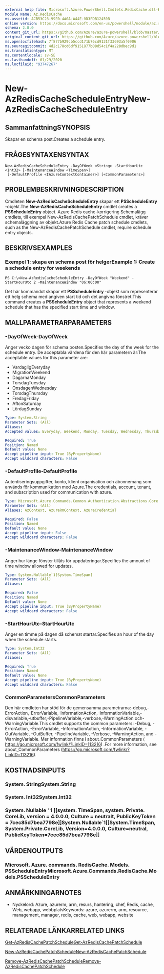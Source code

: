 ```yaml
---
external help file: Microsoft.Azure.PowerShell.Cmdlets.RedisCache.dll-Help.xml
Module Name: Az.RedisCache
ms.assetid: ACB53C23-99E0-4A0A-A44E-0D3FDB12450B
online version: https://docs.microsoft.com/en-us/powershell/module/az.rediscache/new-azrediscachescheduleentry
schema: 2.0.0
content_git_url: https://github.com/Azure/azure-powershell/blob/master/src/RedisCache/RedisCache/help/New-AzRedisCacheScheduleEntry.md
original_content_git_url: https://github.com/Azure/azure-powershell/blob/master/src/RedisCache/RedisCache/help/New-AzRedisCacheScheduleEntry.md
ms.openlocfilehash: 7f877b929cb5ccd171b76cd9131f33693a5f0906
ms.sourcegitcommit: 4d2c178cd6df9151877b08d54c1f4a228dbec9d1
ms.translationtype: MT
ms.contentlocale: sv-SE
ms.lasthandoff: 01/29/2020
ms.locfileid: "93747267"
---
```

# <span data-ttu-id="4fe8c-101">New-AzRedisCacheScheduleEntry</span><span class="sxs-lookup"><span data-stu-id="4fe8c-101">New-AzRedisCacheScheduleEntry</span></span>

## <span data-ttu-id="4fe8c-102">Sammanfattning</span><span class="sxs-lookup"><span data-stu-id="4fe8c-102">SYNOPSIS</span></span>
<span data-ttu-id="4fe8c-103">Skapar en schema post.</span><span class="sxs-lookup"><span data-stu-id="4fe8c-103">Creates a schedule entry.</span></span>

## <span data-ttu-id="4fe8c-104">FRÅGESYNTAXEN</span><span class="sxs-lookup"><span data-stu-id="4fe8c-104">SYNTAX</span></span>

```
New-AzRedisCacheScheduleEntry -DayOfWeek <String> -StartHourUtc <Int32> [-MaintenanceWindow <TimeSpan>]
 [-DefaultProfile <IAzureContextContainer>] [<CommonParameters>]
```

## <span data-ttu-id="4fe8c-105">PROBLEMBESKRIVNING</span><span class="sxs-lookup"><span data-stu-id="4fe8c-105">DESCRIPTION</span></span>
<span data-ttu-id="4fe8c-106">Cmdleten **New-AzRedisCacheScheduleEntry** skapar ett **PSScheduleEntry** -objekt.</span><span class="sxs-lookup"><span data-stu-id="4fe8c-106">The **New-AzRedisCacheScheduleEntry** cmdlet creates a **PSScheduleEntry** object.</span></span>
<span data-ttu-id="4fe8c-107">Azure Redis cache-korrigering Schemalägg cmdlets, till exempel New-AzRedisCachePatchSchedule cmdlet, kräver schemaläggning av objekt.</span><span class="sxs-lookup"><span data-stu-id="4fe8c-107">Azure Redis Cache patch schedule cmdlets, such as the New-AzRedisCachePatchSchedule cmdlet, require schedule entry objects.</span></span>

## <span data-ttu-id="4fe8c-108">BESKRIVS</span><span class="sxs-lookup"><span data-stu-id="4fe8c-108">EXAMPLES</span></span>

### <span data-ttu-id="4fe8c-109">Exempel 1: skapa en schema post för helger</span><span class="sxs-lookup"><span data-stu-id="4fe8c-109">Example 1: Create a schedule entry for weekends</span></span>
```
PS C:\>New-AzRedisCacheScheduleEntry -DayOfWeek "Weekend" -StartHourUtc 2 -MaintenanceWindow "06:00:00"
```

<span data-ttu-id="4fe8c-110">Det här kommandot skapar ett **PSScheduleEntry** -objekt som representerar ett helg schema med angiven start tid och det angivna fönstret.</span><span class="sxs-lookup"><span data-stu-id="4fe8c-110">This command creates a **PSScheduleEntry** object that represents a weekend schedule that has the specified start time and window.</span></span>

## <span data-ttu-id="4fe8c-111">MALLPARAMETRAR</span><span class="sxs-lookup"><span data-stu-id="4fe8c-111">PARAMETERS</span></span>

### <span data-ttu-id="4fe8c-112">-DayOfWeek</span><span class="sxs-lookup"><span data-stu-id="4fe8c-112">-DayOfWeek</span></span>
<span data-ttu-id="4fe8c-113">Anger vecko dagen för schema posten.</span><span class="sxs-lookup"><span data-stu-id="4fe8c-113">Specifies the day of the week for the schedule entry.</span></span>
<span data-ttu-id="4fe8c-114">De acceptabla värdena för den här parametern är:</span><span class="sxs-lookup"><span data-stu-id="4fe8c-114">The acceptable values for this parameter are:</span></span>
- <span data-ttu-id="4fe8c-115">Vardaglig</span><span class="sxs-lookup"><span data-stu-id="4fe8c-115">Everyday</span></span> 
- <span data-ttu-id="4fe8c-116">Migration</span><span class="sxs-lookup"><span data-stu-id="4fe8c-116">Weekend</span></span> 
- <span data-ttu-id="4fe8c-117">Dagarna</span><span class="sxs-lookup"><span data-stu-id="4fe8c-117">Monday</span></span> 
- <span data-ttu-id="4fe8c-118">Torsdag</span><span class="sxs-lookup"><span data-stu-id="4fe8c-118">Tuesday</span></span> 
- <span data-ttu-id="4fe8c-119">Onsdagen</span><span class="sxs-lookup"><span data-stu-id="4fe8c-119">Wednesday</span></span> 
- <span data-ttu-id="4fe8c-120">Torsdag</span><span class="sxs-lookup"><span data-stu-id="4fe8c-120">Thursday</span></span> 
- <span data-ttu-id="4fe8c-121">Fredag</span><span class="sxs-lookup"><span data-stu-id="4fe8c-121">Friday</span></span> 
- <span data-ttu-id="4fe8c-122">Afton</span><span class="sxs-lookup"><span data-stu-id="4fe8c-122">Saturday</span></span> 
- <span data-ttu-id="4fe8c-123">Lördag</span><span class="sxs-lookup"><span data-stu-id="4fe8c-123">Sunday</span></span>

```yaml
Type: System.String
Parameter Sets: (All)
Aliases:
Accepted values: Everyday, Weekend, Monday, Tuesday, Wednesday, Thursday, Friday, Saturday, Sunday

Required: True
Position: Named
Default value: None
Accept pipeline input: True (ByPropertyName)
Accept wildcard characters: False
```

### <span data-ttu-id="4fe8c-124">-DefaultProfile</span><span class="sxs-lookup"><span data-stu-id="4fe8c-124">-DefaultProfile</span></span>
<span data-ttu-id="4fe8c-125">Autentiseringsuppgifter, konto, klient organisation och abonnemang som används för kommunikation med Azure.</span><span class="sxs-lookup"><span data-stu-id="4fe8c-125">The credentials, account, tenant, and subscription used for communication with azure.</span></span>

```yaml
Type: Microsoft.Azure.Commands.Common.Authentication.Abstractions.Core.IAzureContextContainer
Parameter Sets: (All)
Aliases: AzContext, AzureRmContext, AzureCredential

Required: False
Position: Named
Default value: None
Accept pipeline input: False
Accept wildcard characters: False
```

### <span data-ttu-id="4fe8c-126">-MaintenanceWindow</span><span class="sxs-lookup"><span data-stu-id="4fe8c-126">-MaintenanceWindow</span></span>
<span data-ttu-id="4fe8c-127">Anger hur länge fönster tillåts för uppdateringar.</span><span class="sxs-lookup"><span data-stu-id="4fe8c-127">Specifies the amount of time window allowed for updates.</span></span>

```yaml
Type: System.Nullable`1[System.TimeSpan]
Parameter Sets: (All)
Aliases:

Required: False
Position: Named
Default value: None
Accept pipeline input: True (ByPropertyName)
Accept wildcard characters: False
```

### <span data-ttu-id="4fe8c-128">-StartHourUtc</span><span class="sxs-lookup"><span data-stu-id="4fe8c-128">-StartHourUtc</span></span>
<span data-ttu-id="4fe8c-129">Anger en timme på dagen då schemat startar.</span><span class="sxs-lookup"><span data-stu-id="4fe8c-129">Specifies an hour of the day when the schedule starts.</span></span>

```yaml
Type: System.Int32
Parameter Sets: (All)
Aliases:

Required: True
Position: Named
Default value: None
Accept pipeline input: True (ByPropertyName)
Accept wildcard characters: False
```

### <span data-ttu-id="4fe8c-130">CommonParameters</span><span class="sxs-lookup"><span data-stu-id="4fe8c-130">CommonParameters</span></span>
<span data-ttu-id="4fe8c-131">Den här cmdleten har stöd för de gemensamma parametrarna:-debug,-ErrorAction,-ErrorVariable,-InformationAction,-InformationVariable,-disvariable,-utbuffer,-PipelineVariable,-verbose,-WarningAction och-WarningVariable.</span><span class="sxs-lookup"><span data-stu-id="4fe8c-131">This cmdlet supports the common parameters: -Debug, -ErrorAction, -ErrorVariable, -InformationAction, -InformationVariable, -OutVariable, -OutBuffer, -PipelineVariable, -Verbose, -WarningAction, and -WarningVariable.</span></span> <span data-ttu-id="4fe8c-132">Mer information finns i about_CommonParameters ( https://go.microsoft.com/fwlink/?LinkID=113216) .</span><span class="sxs-lookup"><span data-stu-id="4fe8c-132">For more information, see about_CommonParameters (https://go.microsoft.com/fwlink/?LinkID=113216).</span></span>

## <span data-ttu-id="4fe8c-133">KOSTNADS</span><span class="sxs-lookup"><span data-stu-id="4fe8c-133">INPUTS</span></span>

### <span data-ttu-id="4fe8c-134">System. String</span><span class="sxs-lookup"><span data-stu-id="4fe8c-134">System.String</span></span>

### <span data-ttu-id="4fe8c-135">System. Int32</span><span class="sxs-lookup"><span data-stu-id="4fe8c-135">System.Int32</span></span>

### <span data-ttu-id="4fe8c-136">System. Nullable ' 1 [[system. TimeSpan, system. Private. CoreLib, version = 4.0.0.0, Culture = neutralt, PublicKeyToken = 7cec85d7bea7798e]]</span><span class="sxs-lookup"><span data-stu-id="4fe8c-136">System.Nullable\`1[[System.TimeSpan, System.Private.CoreLib, Version=4.0.0.0, Culture=neutral, PublicKeyToken=7cec85d7bea7798e]]</span></span>

## <span data-ttu-id="4fe8c-137">VÄRDEN</span><span class="sxs-lookup"><span data-stu-id="4fe8c-137">OUTPUTS</span></span>

### <span data-ttu-id="4fe8c-138">Microsoft. Azure. commands. RedisCache. Models. PSScheduleEntry</span><span class="sxs-lookup"><span data-stu-id="4fe8c-138">Microsoft.Azure.Commands.RedisCache.Models.PSScheduleEntry</span></span>

## <span data-ttu-id="4fe8c-139">ANMÄRKNINGAR</span><span class="sxs-lookup"><span data-stu-id="4fe8c-139">NOTES</span></span>
* <span data-ttu-id="4fe8c-140">Nyckelord: Azure, azurerm, arm, resurs, hantering, chef, Redis, cache, Web, webapp, webbplats</span><span class="sxs-lookup"><span data-stu-id="4fe8c-140">Keywords: azure, azurerm, arm, resource, management, manager, redis, cache, web, webapp, website</span></span>

## <span data-ttu-id="4fe8c-141">RELATERADE LÄNKAR</span><span class="sxs-lookup"><span data-stu-id="4fe8c-141">RELATED LINKS</span></span>

[<span data-ttu-id="4fe8c-142">Get-AzRedisCachePatchSchedule</span><span class="sxs-lookup"><span data-stu-id="4fe8c-142">Get-AzRedisCachePatchSchedule</span></span>](./Get-AzRedisCachePatchSchedule.md)

[<span data-ttu-id="4fe8c-143">New-AzRedisCachePatchSchedule</span><span class="sxs-lookup"><span data-stu-id="4fe8c-143">New-AzRedisCachePatchSchedule</span></span>](./New-AzRedisCachePatchSchedule.md)

[<span data-ttu-id="4fe8c-144">Remove-AzRedisCachePatchSchedule</span><span class="sxs-lookup"><span data-stu-id="4fe8c-144">Remove-AzRedisCachePatchSchedule</span></span>](./Remove-AzRedisCachePatchSchedule.md)


